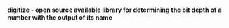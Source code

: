 #### digitize - open source available library for determining the bit depth of a number with the output of its name